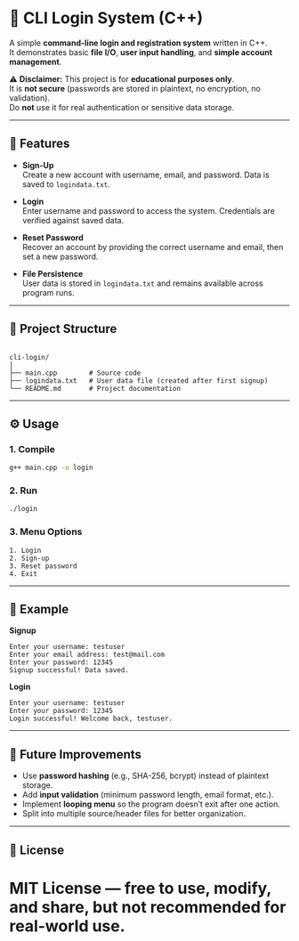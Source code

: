 # 🔐 CLI Login System (C++)

A simple **command-line login and registration system** written in C++.  
It demonstrates basic **file I/O**, **user input handling**, and **simple account management**.  

⚠️ **Disclaimer:** This project is for **educational purposes only**.  
It is **not secure** (passwords are stored in plaintext, no encryption, no validation).  
Do **not** use it for real authentication or sensitive data storage.

---

## 🚀 Features

- **Sign-Up**  
  Create a new account with username, email, and password. Data is saved to `logindata.txt`.

- **Login**  
  Enter username and password to access the system. Credentials are verified against saved data.

- **Reset Password**  
  Recover an account by providing the correct username and email, then set a new password.

- **File Persistence**  
  User data is stored in `logindata.txt` and remains available across program runs.

---

## 📂 Project Structure

```

cli-login/
│
├── main.cpp        # Source code
├── logindata.txt   # User data file (created after first signup)
└── README.md       # Project documentation

````

---

## ⚙️ Usage

### 1. Compile
```bash
g++ main.cpp -o login
````

### 2. Run

```bash
./login
```

### 3. Menu Options

```
1. Login
2. Sign-up
3. Reset password
4. Exit
```

---

## 📝 Example

**Signup**

```
Enter your username: testuser
Enter your email address: test@mail.com
Enter your password: 12345
Signup successful! Data saved.
```

**Login**

```
Enter your username: testuser
Enter your password: 12345
Login successful! Welcome back, testuser.
```

---

## 🔮 Future Improvements

* Use **password hashing** (e.g., SHA-256, bcrypt) instead of plaintext storage.
* Add **input validation** (minimum password length, email format, etc.).
* Implement **looping menu** so the program doesn’t exit after one action.
* Split into multiple source/header files for better organization.

---

## 📄 License

# MIT License — free to use, modify, and share, but **not recommended for real-world use**.

